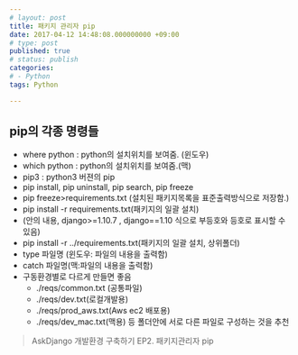 ```yaml
---
# layout: post
title: 패키지 관리자 pip
date: 2017-04-12 14:48:08.000000000 +09:00
# type: post
published: true
# status: publish
categories:
# - Python
tags: Python

---
```

## pip의 각종 명령들
- where python : python의 설치위치를 보여줌. (윈도우)
- which python : python의 설치위치를 보여줌.(맥)
- pip3 : python3 버젼의 pip
- pip install, pip uninstall, pip search, pip freeze
- pip freeze&gt;requirements.txt (설치된 패키지목록을 표준출력방식으로 저장함.)
- pip install -r requirements.txt(패키지의 일괄 설치)
- (안의 내용, django&gt;=1.10.7 , django==1.10 식으로 부등호와 등호로 표시할 수 있음)
- pip install -r ../requirements.txt(패키지의 일괄 설치, 상위폴더)
- type 파일명 (윈도우: 파일의 내용을 출력함)
- catch 파일명(맥:파일의 내용을 출력함)
- 구동환경별로 다르게 만들면 좋음
  - ./reqs/common.txt (공통파일)
  - ./reqs/dev.txt(로컬개발용)
  - ./reqs/prod_aws.txt(Aws ec2 배포용)
  - ./reqs/dev_mac.txt(맥용)
등 폴더안에 서로 다른 파일로 구성하는 것을 추천

> AskDjango 개발환경 구축하기 EP2. 패키지관리자 pip
